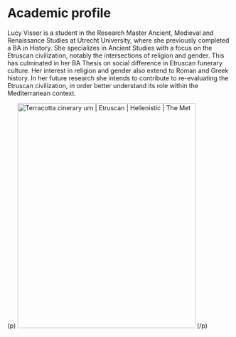 # Academic profile 

Lucy Visser is a student in the Research Master Ancient, Medieval and Renaissance Studies at Utrecht University, where she previously completed a BA in History. She specializes in Ancient Studies with a focus on the Etruscan civilization, notably the intersections of religion and gender. This has culminated in her BA Thesis on social difference in Etruscan funerary culture. Her interest in religion and gender also extend to Roman and Greek history. In her future research she intends to contribute to re-evaluating the Etruscan civilization, in order better understand its role within the Mediterranean context.


(p)
<img alt="Terracotta cinerary urn | Etruscan | Hellenistic | The Met" class="n3VNCb" src="https://collectionapi.metmuseum.org/api/collection/v1/iiif/246267/543192/main-image" data-noaft="1" jsname="HiaYvf" jsaction="load:XAeZkd;" style="width: 400px; height: 505.796px; margin: 0px;">
(/p)
